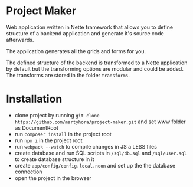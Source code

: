 # Project Maker

Web application written in Nette framework that allows you to define structure of a backend application and generate it's source code afterwards.

The application generates all the grids and forms for you.

The defined structure of the backend is transformed to a Nette application by default but the transforming options are modular and could be added. The transforms are stored in the folder ```transforms```.

# Installation

- clone project by running ```git clone https://github.com/martyhora/project-maker.git``` and set www folder as DocumentRoot
- run ```composer install``` in the project root
- run ```npm i``` in the project root
- run ```webpack --watch``` to compile changes in JS a LESS files
- create database and run SQL scripts in ```/sql/db.sql``` and ```/sql/user.sql``` to create database structure in it
- create ```app/config/config.local.neon``` and set up the the database connection
- open the project in the browser
